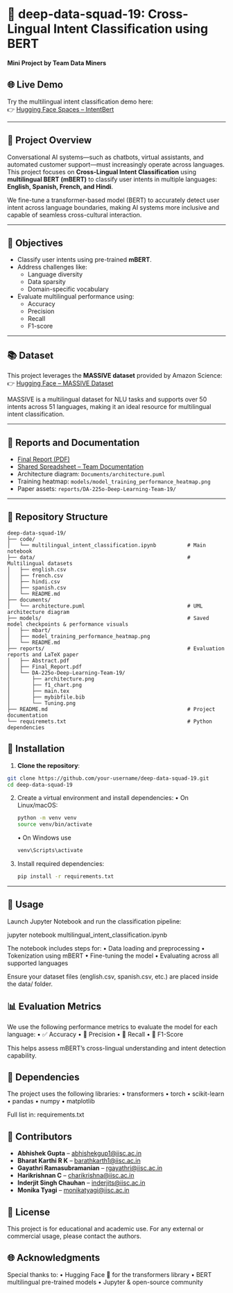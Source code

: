 # 🧠 deep-data-squad-19: Cross-Lingual Intent Classification using BERT

**Mini Project by Team Data Miners**

## 🌐 Live Demo

Try the multilingual intent classification demo here:  
👉 [Hugging Face Spaces – IntentBert](https://huggingface.co/spaces/charikri/IntentBert#multilingual-intent-classification)

---

## 📌 Project Overview

Conversational AI systems—such as chatbots, virtual assistants, and automated customer support—must increasingly operate across languages. This project focuses on **Cross-Lingual Intent Classification** using **multilingual BERT (mBERT)** to classify user intents in multiple languages: **English, Spanish, French, and Hindi**.

We fine-tune a transformer-based model (BERT) to accurately detect user intent across language boundaries, making AI systems more inclusive and capable of seamless cross-cultural interaction.

---

## 🎯 Objectives

- Classify user intents using pre-trained **mBERT**.
- Address challenges like:
  - Language diversity
  - Data sparsity
  - Domain-specific vocabulary
- Evaluate multilingual performance using:
  - Accuracy
  - Precision
  - Recall
  - F1-score

---

## 📚 Dataset

This project leverages the **MASSIVE dataset** provided by Amazon Science:  
👉 [Hugging Face – MASSIVE Dataset](https://huggingface.co/datasets/AmazonScience/massive)

MASSIVE is a multilingual dataset for NLU tasks and supports over 50 intents across 51 languages, making it an ideal resource for multilingual intent classification.

---

## 📄 Reports and Documentation

- [Final Report (PDF)](https://github.com/monikatyagiisc/deep-data-squad-19/blob/main/reports/Final_Report.pdf)  
- [Shared Spreadsheet – Team Documentation](https://indianinstituteofscience-my.sharepoint.com/:x:/g/personal/rgayathri_iisc_ac_in/ER1sFJFsbsFLj66COTgWDYoBy5lkDJKdJZZ77cQ8MIeHsg?e=UK7NUV&ovuser=6f15cd97-f6a7-41e3-b2c5-ad4193976476%2Cmonikatyagi%40iisc.ac.in&clickparams=eyJBcHBOYW1lIjoiVGVhbXMtRGVza3RvcCIsIkFwcFZlcnNpb24iOiI1MC8yNTA2MDIwNjYxMiIsIkhhc0ZlZGVyYXRlZFVzZXIiOmZhbHNlfQ%3D%3D)   
- Architecture diagram: `Documents/architecture.puml`  
- Training heatmap: `models/model_training_performance_heatmap.png`  
- Paper assets: `reports/DA-225o-Deep-Learning-Team-19/`

---

## 📂 Repository Structure

```
deep-data-squad-19/
├── code/
│   └── multilingual_intent_classification.ipynb          # Main notebook
├── data/                                                 # Multilingual datasets
│   ├── english.csv
│   ├── french.csv
│   ├── hindi.csv
│   ├── spanish.csv
│   └── README.md
├── documents/
│   └── architecture.puml                                 # UML architecture diagram
├── models/                                               # Saved model checkpoints & performance visuals
│   ├── mbart/
│   ├── model_training_performance_heatmap.png
│   └── README.md
├── reports/                                              # Evaluation reports and LaTeX paper
│   ├── Abstract.pdf
│   ├── Final_Report.pdf
│   └── DA-225o-Deep-Learning-Team-19/
│       ├── architecture.png
│       ├── f1_chart.png
│       ├── main.tex
│       ├── mybibfile.bib
│       └── Tuning.png
├── README.md                                             # Project documentation
└── requiremets.txt                                       # Python dependencies
```

## 🔧 Installation

1. **Clone the repository**:

```bash
git clone https://github.com/your-username/deep-data-squad-19.git
cd deep-data-squad-19
```


2.	Create a virtual environment and install dependencies:
•	On Linux/macOS:
	```bash
	python -m venv venv
	source venv/bin/activate  
	```
    •	On Windows use 
	```bash
	venv\Scripts\activate
	```
3.	Install required dependencies:
	```bash
	pip install -r requirements.txt
	```

---

## 🚀 Usage

Launch Jupyter Notebook and run the classification pipeline:

jupyter notebook multilingual_intent_classification.ipynb

The notebook includes steps for:
	•	Data loading and preprocessing
	•	Tokenization using mBERT
	•	Fine-tuning the model
	•	Evaluating across all supported languages

Ensure your dataset files (english.csv, spanish.csv, etc.) are placed inside the data/ folder.


## 📊 Evaluation Metrics

We use the following performance metrics to evaluate the model for each language:
	•	✅ Accuracy
	•	📍 Precision
	•	🔁 Recall
	•	🏅 F1-Score

This helps assess mBERT’s cross-lingual understanding and intent detection capability.


## 🧪 Dependencies

The project uses the following libraries:
	•	transformers
	•	torch
	•	scikit-learn
	•	pandas
	•	numpy
	•	matplotlib

Full list in: requirements.txt


## 🤝 Contributors
- **Abhishek Gupta** – abhishekgup1@iisc.ac.in  
- **Bharat Karthi R K** – barathkarth1@iisc.ac.in  
- **Gayathri Ramasubramanian** – rgayathri@iisc.ac.in  
- **Harikrishnan C** – charikrishna@iisc.ac.in  
- **Inderjit Singh Chauhan** – inderjits@iisc.ac.in  
- **Monika Tyagi** – monikatyagi@iisc.ac.in



## 📜 License

This project is for educational and academic use. For any external or commercial usage, please contact the authors.



## 🌐 Acknowledgments

Special thanks to:
	•	Hugging Face 🤗 for the transformers library
	•	BERT multilingual pre-trained models
	•	Jupyter & open-source community

